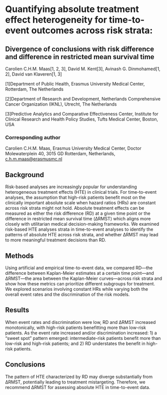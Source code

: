 # Quantifying absolute treatment effect heterogeneity for time-to-event outcomes across risk strata: 
## Divergence of conclusions with risk difference and difference in restricted mean survival time

Carolien C.H.M. Maas[1, 2, 3], David M. Kent[3], Avinash G. Dinmohamed[1, 2], David van Klaveren[1, 3]

[1]Department of Public Health, Erasmus University Medical Center, Rotterdam, The Netherlands

[2]Department of Research and Development, Netherlands Comprehensive Cancer Organization (IKNL), Utrecht, The Netherlands

[3]Predictive Analytics and Comparative Effectiveness Center, Institute for Clinical Research and Health Policy Studies, Tufts Medical Center, Boston, USA

### Corresponding author
Carolien C.H.M. Maas, Erasmus University Medical Center, Doctor Molewaterplein 40, 3015 GD Rotterdam, Netherlands, c.h.m.maas@erasmusmc.nl

## Background
Risk-based analyses are increasingly popular for understanding heterogeneous treatment effects (HTE) in clinical trials. For time-to-event analyses, the assumption that high-risk patients benefit most on the clinically important absolute scale when hazard ratios (HRs) are constant across risk strata might not hold. Absolute treatment effects can be measured as either the risk difference (RD) at a given time point or the difference in restricted mean survival time (ΔRMST) which aligns more closely with utilitarian medical decision-making frameworks. We examined risk-based HTE analyses strata in time-to-event analyses to identify the patterns of absolute HTE across risk strata, and whether ΔRMST may lead to more meaningful treatment decisions than RD.

## Methods
Using artificial and empirical time-to-event data, we compared RD—the difference between Kaplan-Meier estimates at a certain time point—and ΔRMST—the area between the Kaplan-Meier curves—across risk strata and show how these metrics can prioritize different subgroups for treatment. We explored scenarios involving constant HRs while varying both the overall event rates and the discrimination of the risk models.

## Results
When event rates and discrimination were low, RD and ΔRMST increased monotonically, with high-risk patients benefitting more than low-risk patients. As the event rate increased and/or discrimination increased: 1) a “sweet spot” pattern emerged: intermediate-risk patients benefit more than low-risk and high-risk patients; and 2) RD understates the benefit in high-risk patients.

## Conclusions
The pattern of HTE characterized by RD may diverge substantially from ΔRMST, potentially leading to treatment mistargeting. Therefore, we recommend ΔRMST for assessing absolute HTE in time-to-event data.
